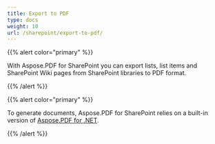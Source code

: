 ```yaml
---
title: Export to PDF
type: docs
weight: 10
url: /sharepoint/export-to-pdf/
---
```


{{% alert color="primary" %}} 

With Aspose.PDF for SharePoint you can export lists, list items and SharePoint Wiki pages from SharePoint libraries to PDF format.

{{% /alert %}} 

{{% alert color="primary" %}} 

To generate documents, Aspose.PDF for SharePoint relies on a built-in version of [Aspose.PDF for .NET](http://www.aspose.com/categories/.net-components/aspose.pdf-for-.net/default.aspx).


{{% /alert %}} 